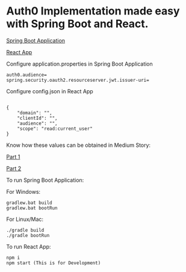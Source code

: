 # Auth0 Implementation made easy with Spring Boot and React.

[Spring Boot Application](https://github.com/umes4ever/auth0-implementation/tree/master/auth0-spring-boot)

[React App](https://github.com/umes4ever/auth0-implementation/tree/master/reactapp-auth0)

Configure application.properties in Spring Boot Application

```
auth0.audience=
spring.security.oauth2.resourceserver.jwt.issuer-uri=
```


Configure config.json in React App

```

{
    "domain": "",
    "clientId": "",
    "audience": "",
    "scope": "read:current_user"
}
```

Know how these values can be obtained in Medium Story:

[Part 1](https://umes4ever.medium.com/auth0-implementation-made-easy-with-spring-boot-and-react-part-1-95dbd4520cb2)

[Part 2](https://umes4ever.medium.com/auth0-implementation-made-easy-with-spring-boot-and-react-part-2-5f8c10130074)

To run Spring Boot Application:

For Windows:
```
gradlew.bat build
gradlew.bat bootRun
```

For Linux/Mac:
```
./gradle build
./gradle bootRun
```

To run React App:
```
npm i
npm start (This is for Development)
```
